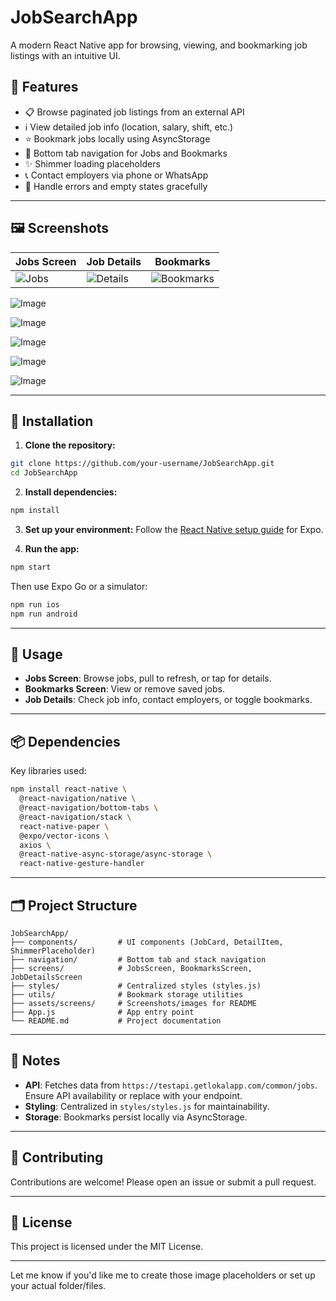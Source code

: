 
# JobSearchApp

A modern React Native app for browsing, viewing, and bookmarking job listings with an intuitive UI.

## 🌟 Features

* 📋 Browse paginated job listings from an external API
* ℹ️ View detailed job info (location, salary, shift, etc.)
* ⭐ Bookmark jobs locally using AsyncStorage
* 🧭 Bottom tab navigation for Jobs and Bookmarks
* ✨ Shimmer loading placeholders
* 📞 Contact employers via phone or WhatsApp
* 🚫 Handle errors and empty states gracefully

---

## 🖼️ Screenshots

| Jobs Screen                        | Job Details                                  | Bookmarks                                    |
| ---------------------------------- | -------------------------------------------- | -------------------------------------------- |
| ![Jobs](./assets/screens/jobs.png) | ![Details](./assets/screens/job-details.png) | ![Bookmarks](./assets/screens/bookmarks.png) |
![Image](https://github.com/user-attachments/assets/e6f08d61-466b-454b-9627-5178a69d8f6e)

![Image](https://github.com/user-attachments/assets/c7e3f936-5dfd-4d75-9066-a99c8b907707)

![Image](https://github.com/user-attachments/assets/883ab4e4-8a48-4cfe-bc58-afc7e45979a0)

![Image](https://github.com/user-attachments/assets/38263838-557a-464e-b02d-5982bdfb49a6)

![Image](https://github.com/user-attachments/assets/d81a39ba-5b53-4bad-9ade-fa3d82b23075)



---

## 🚀 Installation

1. **Clone the repository:**

```bash
git clone https://github.com/your-username/JobSearchApp.git
cd JobSearchApp
```

2. **Install dependencies:**

```bash
npm install
```

3. **Set up your environment:**
   Follow the [React Native setup guide](https://reactnative.dev/docs/environment-setup) for Expo.

4. **Run the app:**

```bash
npm start
```

Then use Expo Go or a simulator:

```bash
npm run ios
npm run android
```

---

## 📱 Usage

* **Jobs Screen**: Browse jobs, pull to refresh, or tap for details.
* **Bookmarks Screen**: View or remove saved jobs.
* **Job Details**: Check job info, contact employers, or toggle bookmarks.

---

## 📦 Dependencies

Key libraries used:

```bash
npm install react-native \
  @react-navigation/native \
  @react-navigation/bottom-tabs \
  @react-navigation/stack \
  react-native-paper \
  @expo/vector-icons \
  axios \
  @react-native-async-storage/async-storage \
  react-native-gesture-handler
```

---

## 🗂️ Project Structure

```
JobSearchApp/
├── components/         # UI components (JobCard, DetailItem, ShimmerPlaceholder)
├── navigation/         # Bottom tab and stack navigation
├── screens/            # JobsScreen, BookmarksScreen, JobDetailsScreen
├── styles/             # Centralized styles (styles.js)
├── utils/              # Bookmark storage utilities
├── assets/screens/     # Screenshots/images for README
├── App.js              # App entry point
└── README.md           # Project documentation
```

---

## 📝 Notes

* **API**: Fetches data from `https://testapi.getlokalapp.com/common/jobs`. Ensure API availability or replace with your endpoint.
* **Styling**: Centralized in `styles/styles.js` for maintainability.
* **Storage**: Bookmarks persist locally via AsyncStorage.

---

## 🤝 Contributing

Contributions are welcome! Please open an issue or submit a pull request.

---

## 📄 License

This project is licensed under the MIT License.

---

Let me know if you'd like me to create those image placeholders or set up your actual folder/files.

